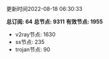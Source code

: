 更新时间2022-08-18 06:30:33

**总订阅: 64**
**总节点: 9311**
**有效节点: 1955**
- v2ray节点: 1630
- ss节点: 235
- trojan节点: 90
